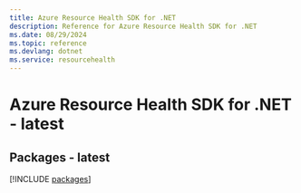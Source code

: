 ```yaml
---
title: Azure Resource Health SDK for .NET
description: Reference for Azure Resource Health SDK for .NET
ms.date: 08/29/2024
ms.topic: reference
ms.devlang: dotnet
ms.service: resourcehealth
---
```

# Azure Resource Health SDK for .NET - latest
## Packages - latest
[!INCLUDE [packages](resource-health-index.md)]